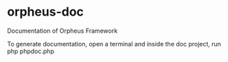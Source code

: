 # orpheus-doc
Documentation of Orpheus Framework

To generate documentation, open a terminal and inside the doc project, run php phpdoc.php
